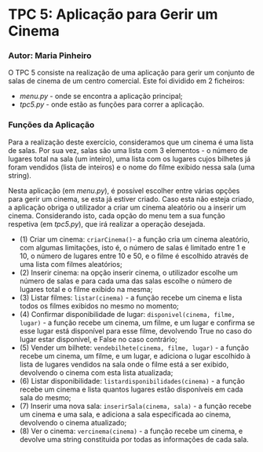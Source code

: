 # TPC 5: Aplicação para Gerir um Cinema
### Autor: Maria Pinheiro

O TPC 5 consiste na realização de uma aplicação para gerir um conjunto de salas de cinema de um centro comercial. Este foi dividido em 2 ficheiros:
* *menu.py* - onde se encontra a aplicação principal;
* *tpc5.py*  - onde estão as funções para correr a aplicação.


### Funções da Aplicação
Para a realização deste exercício, consideramos que um cinema é uma lista de salas. Por sua vez, salas são uma lista com 3 elementos - o número de lugares total na sala (um inteiro), uma lista com os lugares cujos bilhetes já foram vendidos (lista de inteiros) e o nome do filme exibido nessa sala (uma string).

Nesta aplicação (em *menu.py*), é possível escolher entre várias opções para gerir um cinema, se esta já estiver criado. Caso esta não esteja criado, a aplicação obriga o utilizador a criar um cinema aleatório ou a inserir um cinema.
Considerando isto, cada opção do menu tem a sua função respetiva (em *tpc5.py*), que irá realizar a operação desejada.
* (1) Criar um cinema: `criarCinema()`- a função cria um cinema aleatório, com algumas limitações, isto é, o número de salas é limitado entre 1 e 10, o número de lugares entre 10 e 50, e o filme é escolhido através de uma lista com filmes aleatórios;
* (2) Inserir cinema: na opção inserir cinema, o utilizador escolhe um número de salas e para cada uma das salas escolhe o número de lugares total e o filme exibido na mesma;
* (3) Listar filmes: `listar(cinema)` - a função recebe um cinema e lista todos os filmes exibidos no mesmo no momento;
* (4) Confirmar disponibilidade de lugar: `disponivel(cinema, filme, lugar)` - a função recebe um cinema, um filme, e um lugar e confirma se esse lugar está disponível para esse filme, devolvendo True no caso do lugar estar disponível, e False no caso contrário;
* (5) Vender um bilhete: `vendebilhete(cinema, filme, lugar)` - a função recebe um cinema, um filme, e um lugar, e adiciona o lugar escolhido à lista de lugares vendidos na sala onde o filme está a ser exibido, devolvendo o cinema com esta lista atualizada;
* (6) Listar disponibilidade: `listardisponibilidades(cinema)` - a função recebe um cinema e lista quantos lugares estão disponíveis em cada sala do mesmo;
* (7) Inserir uma nova sala: `inserirSala(cinema, sala)` - a função recebe um cinema e uma sala, e adiciona a sala especificada ao cinema, devolvendo o cinema atualizado;
* (8) Ver o cinema: `vercinema(cinema)` - a função recebe um cinema, e devolve uma string constituida por todas as informações de cada sala.




